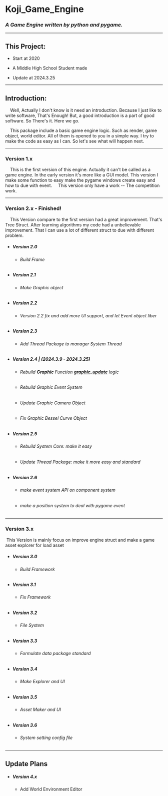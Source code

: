 # Koji_Game_Engine

### *A Game Engine written by python and pygame.*

---

## This Project:

- Start at 2020

- A Middle High School Student made

- Update at 2024.3.25

---

## Introduction:

    Well, Actually I don't know is it need an introduction. Because I just like to write software, That's Enough! But, a good introduction is a part of good software. So There's it. Here we go.

    This package include a basic game engine logic. Such as render, game object, world editor. All of them is opened to you in a simple way. I try to make the code as easy as I can. So let's see what will happen next. 

---

### Version 1.x
    This is the first version of this engine. Actually it can't be called as a game engine. In the early version it's more like a GUI model. This version I make some function to easy make the pygame windows create easy and how to due with event.
    This version only have a work -- The competition work. 

---

### Version 2.x - Finished!

    This Version compare to the first version had a great improvement. That's Tree Struct. After learning algorithms my code had a unbelievable improvement. That I can use a lot of different struct to due with different problem.

- ##### Version 2.0

  - ###### Build Frame

- ##### Version 2.1

  - ###### Make Graphic object

- ##### Version 2.2

  - ###### Version 2.2 fix and add more UI support, and let Event object liber

- ##### Version 2.3

  - ###### Add Thread Package to manager System Thread

- ##### Version 2.4 | (2024.3.9 - 2024.3.25)

  - ###### Rebuild **Graphic** Function **<u>graphic_update</u>** logic
  - ###### Rebuild Graphic Event System
  - ###### Update Graphic Camera Object
  - ###### Fix Graphic Bessel Curve Object

- ##### Version 2.5

  - ###### Rebuild System Core: make it easy

  - ###### Update Thread Package: make it more easy and standard

- ##### Version 2.6

  - ###### make event system API on component system

  - ###### make a position system to deal with pygame event

---

### Version 3.x

​	This Version is mainly focus on improve engine struct and make a game asset explorer for load asset

- ##### Version 3.0

  - ###### Build Framework

- ##### Version 3.1

  - ###### Fix Framework

- ##### Version 3.2

  - ###### File System

- ##### Version 3.3

  - ###### Formulate data package standard

- ##### Version 3.4

  - ###### Make Explorer and UI

- ##### Version 3.5

  - ###### Asset Maker and UI

- ##### Version 3.6

  - ###### System setting config file

---

## Update Plans
- ##### Version 4.x
  
  - Add World Environment Editor
